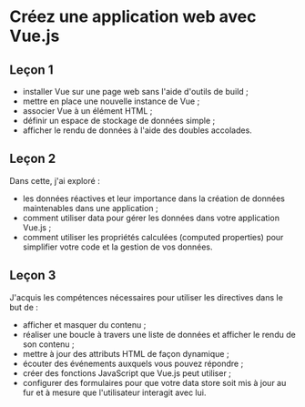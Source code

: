 # Créez une application web avec Vue.js

## Leçon 1
* installer Vue sur une page web sans l'aide d'outils de build ;
* mettre en place une nouvelle instance de Vue ;
* associer Vue à un élément HTML ;
* définir un espace de stockage de données simple ;
* afficher le rendu de données à l'aide des doubles accolades.

## Leçon 2
Dans cette, j'ai exploré :
* les données réactives et leur importance dans la création de données maintenables dans une application ;
* comment utiliser  data  pour gérer les données dans votre application Vue.js ;
* comment utiliser les propriétés calculées (computed properties) pour simplifier votre code et la gestion de vos données.

## Leçon 3
J'acquis les compétences nécessaires pour utiliser les directives dans le but de :
* afficher et masquer du contenu ;
* réaliser une boucle à travers une liste de données et afficher le rendu de son contenu ;
* mettre à jour des attributs HTML de façon dynamique ;
* écouter des événements auxquels vous pouvez répondre ;
* créer des fonctions JavaScript que Vue.js peut utiliser ;
* configurer des formulaires pour que votre data store soit mis à jour au fur et à mesure que l'utilisateur interagit avec lui.